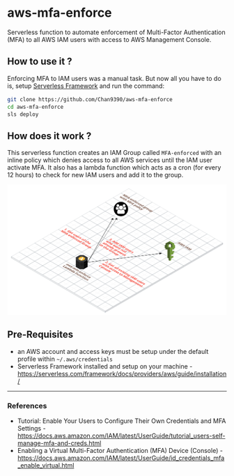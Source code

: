 # aws-mfa-enforce

Serverless function to automate enforcement of Multi-Factor Authentication (MFA) to all AWS IAM users with access to AWS Management Console.

## How to use it ?

Enforcing MFA to IAM users was a manual task. But now all you have to do is, setup [Serverless Framework](https://serverless.com) and run the command:

```bash
git clone https://github.com/Chan9390/aws-mfa-enforce
cd aws-mfa-enforce
sls deploy
```

## How does it work ?

This serverless function creates an IAM Group called `MFA-enforced` with an inline policy which denies access to all AWS services until the IAM user activate MFA. It also has a lambda function which acts as a cron (for every 12 hours) to check for new IAM users and add it to the group.

![Lambda Architecture](.github/Architecture.png)

## Pre-Requisites

- an AWS account and access keys must be setup under the default profile within `~/.aws/credentials`
- Serverless Framework installed and setup on your machine - https://serverless.com/framework/docs/providers/aws/guide/installation/

----

### References

- Tutorial: Enable Your Users to Configure Their Own Credentials and MFA Settings - https://docs.aws.amazon.com/IAM/latest/UserGuide/tutorial_users-self-manage-mfa-and-creds.html
- Enabling a Virtual Multi-Factor Authentication (MFA) Device (Console) - https://docs.aws.amazon.com/IAM/latest/UserGuide/id_credentials_mfa_enable_virtual.html